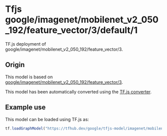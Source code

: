 # Tfjs google/imagenet/mobilenet_v2_050_192/feature_vector/3/default/1
TF.js deployment of google/imagenet/mobilenet_v2_050_192/feature_vector/3.

<!-- parent-model: google/imagenet/mobilenet_v2_050_192/feature_vector/3 -->

## Origin

This model is based on [google/imagenet/mobilenet_v2_050_192/feature_vector/3](https://tfhub.dev/google/imagenet/mobilenet_v2_050_192/feature_vector/3).

This model has been automatically converted using the [TF.js converter](https://github.com/tensorflow/tfjs/tree/master/tfjs-converter).

## Example use
This model can be loaded using TF.js as:

```javascript
tf.loadGraphModel("https://tfhub.dev/google/tfjs-model/imagenet/mobilenet_v2_050_192/feature_vector/3/default/1", { fromTFHub: true })
```

